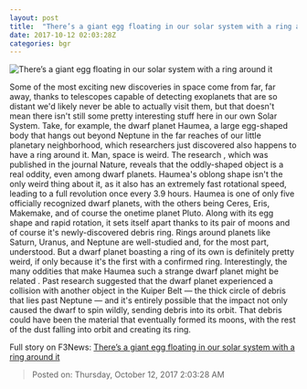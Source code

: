 ```yaml
---
layout: post
title:  "There’s a giant egg floating in our solar system with a ring around it"
date: 2017-10-12 02:03:28Z
categories: bgr
---
```


![There’s a giant egg floating in our solar system with a ring around it](https://boygeniusreport.files.wordpress.com/2017/10/screen-shot-2017-10-11-at-3-46-17-pm.png)

Some of the most exciting new discoveries in space come from far, far away, thanks to telescopes capable of detecting exoplanets that are so distant we'd likely never be able to actually visit them, but that doesn't mean there isn't still some pretty interesting stuff here in our own Solar System. Take, for example, the dwarf planet Haumea, a large egg-shaped body that hangs out beyond Neptune in the far reaches of our little planetary neighborhood, which researchers just discovered also happens to have a ring around it. Man, space is weird. The research , which was published in the journal Nature, reveals that the oddly-shaped object is a real oddity, even among dwarf planets. Haumea's oblong shape isn't the only weird thing about it, as it also has an extremely fast rotational speed, leading to a full revolution once every 3.9 hours. Haumea is one of only five officially recognized dwarf planets, with the others being Ceres, Eris, Makemake, and of course the onetime planet Pluto. Along with its egg shape and rapid rotation, it sets itself apart thanks to its pair of moons and of course it's newly-discovered debris ring. Rings around planets like Saturn, Uranus, and Neptune are well-studied and, for the most part, understood. But a dwarf planet boasting a ring of its own is definitely pretty weird, if only because it's the first with a confirmed ring. Interestingly, the many oddities that make Haumea such a strange dwarf planet might be related . Past research suggested that the dwarf planet experienced a collision with another object in the Kuiper Belt — the thick circle of debris that lies past Neptune — and it's entirely possible that the impact not only caused the dwarf to spin wildly, sending debris into its orbit. That debris could have been the material that eventually formed its moons, with the rest of the dust falling into orbit and creating its ring.


Full story on F3News: [There’s a giant egg floating in our solar system with a ring around it](http://www.f3nws.com/n/VCmvuF)

> Posted on: Thursday, October 12, 2017 2:03:28 AM
